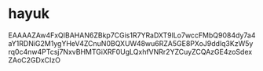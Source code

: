 # hayuk
EAAAAZAw4FxQIBAHAN6ZBkp7CGis1R7YRaDXT9lLo7wccFMbQ9084dy7a4aY1RDNiG2M1ygYHeV4ZCnuN0BQXUW48wu6RZA5GE8PXoJ9ddlq3KzW5yrq0c4nw4PTcsj7NxvBHMTGiXRF0UgLQxhfVNRr2YZCuyZCQAzGE4zoSdexZAoC2GDxCIzO
